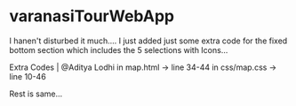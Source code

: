 # varanasiTourWebApp
I hanen't disturbed it much....
I just added just some extra code for the fixed bottom section which includes the 5 selections with Icons...

Extra Codes | @Aditya Lodhi
in map.html -> line 34-44
in css/map.css -> line 10-46

Rest is same...
